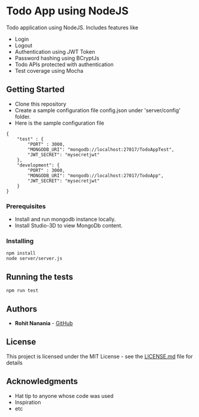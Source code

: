 # Todo App using NodeJS

Todo application using NodeJS. Includes features like
* Login
* Logout
* Authentication using JWT Token
* Password hashing using BCryptJs
* Todo APIs protected with authentication
* Test coverage using Mocha

## Getting Started

* Clone this repository
* Create a sample configuration file config.json under 'server/config' folder.
* Here is the sample configuration file

```
{
    "test" : {
        "PORT" : 3000,
        "MONGODB_URI": "mongodb://localhost:27017/TodoAppTest",
        "JWT_SECRET": "mysecretjwt"
    },
    "development": {
        "PORT" : 3000,
        "MONGODB_URI": "mongodb://localhost:27017/TodoApp",
        "JWT_SECRET": "mysecretjwt"
    }
}
```

### Prerequisites

* Install and run mongodb instance locally. 
* Install Studio-3D to view MongoDb content.

### Installing

```
npm install
node server/server.js
```

## Running the tests

```
npm run test
```

## Authors

* **Rohit Nanania** - [GitHub](https://github.com/rnanania)


## License

This project is licensed under the MIT License - see the [LICENSE.md](LICENSE.md) file for details

## Acknowledgments

* Hat tip to anyone whose code was used
* Inspiration
* etc
